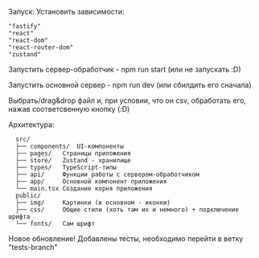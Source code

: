 Запуск:
Установить зависимости:  

    "fastify"  
    "react"  
    "react-dom"
    "react-router-dom"
    "zustand"  

    
Запустить сервер-обработчик - npm run start (или не запускать :D) <br>

Запустить основной сервер - npm run dev (или сбилдить его сначала) <br>

Выбрать/drag&drop файл и, при условии, что он csv, обработать его, нажав соответсвенную кнопку (:D) <br>

   Архитектура: 

      src/  
      ├── components/  UI-компоненты 
      ├── pages/   Страницы приложения
      ├── store/   Zustand - хранилище
      ├── types/   TypeScript-типы
      ├── api/     Функции работы с сервером-обработчиком
      ├── app/     Основной компонент приложения
      └── main.tsx Создание корня приложения
      public/
      ├── img/     Картинки (в основном - иконки)
      ├── css/     Общие стили (хоть там их и немного) + подключение шрифта
      └── fonts/   Сам шрифт

Новое обновление! Добавлены тесты, необходимо перейти в ветку "tests-branch"
